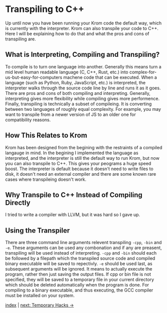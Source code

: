 # Transpiling to C++

Up until now you have been running your Krom code the default way, which is currently with the interpreter. Krom can also transpile your code to C++. Here I will be explaining how to do that and what the pros and cons of transpiling are.

## What is Interpreting, Compiling and Transpiling?
To compile is to turn one language into another. Generally this means turn a mid level human readable language (C, C++, Rust, etc.) into complex-for-us-but-easy-for-computers machene code that can be executed. When a language (such as Python, Ruby, JavaScript, etc.) is interpreted, the interpreter walks through the source code line by line and runs it as it goes. There are pros and cons of both compiling and interpreting. Generally, interpreting gives more flexibility while compiling gives more performence. Finally, transpiling is technically a subset of compileing. It is converting between two languages of roughly equal complexity. For example, you may want to transpile from a newer version of JS to an older one for compatibility reasons.

## How This Relates to Krom
Krom has been designed from the begining with the restraints of a compiled langauge in mind. In the begining I implemented the language as interpreted, and the interpreter is still the default way to run Krom, but now you can also transpile to C++. This gives your peograms a huge speed boost. The interpreter is default because it doesn't need to write files to disk, it doesn't need an external compiler and there are some known rare cases where transpileing doesn't work.

## Why Transpile to C++ Instead of Compiling Directly
I tried to write a compiler with LLVM, but it was hard so I gave up.

## Using the Transpiler
There are three command line arguments relevent transpiling `-cpp`, `-bin` and `-e`. These arguments can be used any combonation and if any are preasent, transpiling will be used instead of interpreting. `-cpp` and `-bin` should each be followed by a filepath which the transpiled source code and compiled binary executable will be saved to repectivly. `-e` should be used last, as subsequent arguments will be ignored. It means to actually execute the program, rather then just saving the output files. If cpp or bin file is not specified, they will be saved to a temporary file in your current directory which should be deleted automatically when the program is done. For compiling to a binary executable, and thus executing, the GCC compiler must be installed on your system.

[index](index.md) | [next: Temporary Hacks ->](7_temporary_hacks.md)
